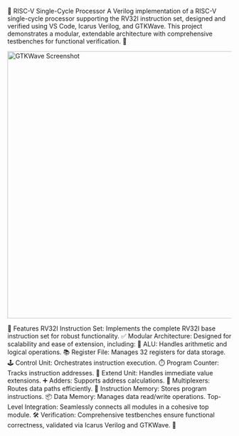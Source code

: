 🚀 RISC-V Single-Cycle Processor
A Verilog implementation of a RISC-V single-cycle processor supporting the RV32I instruction set, designed and verified using VS Code, Icarus Verilog, and GTKWave. This project demonstrates a modular, extendable architecture with comprehensive testbenches for functional verification. 📡


  <img width="600" alt="GTKWave Screenshot" src="https://github.com/user-attachments/assets/219bd5ef-1932-4be5-99e4-1ed83628a141">

🎯 Features
RV32I Instruction Set: Implements the complete RV32I base instruction set for robust functionality. ✅
Modular Architecture: Designed for scalability and ease of extension, including:
🔢 ALU: Handles arithmetic and logical operations.
📚 Register File: Manages 32 registers for data storage.
🕹️ Control Unit: Orchestrates instruction execution.
⏱️ Program Counter: Tracks instruction addresses.
🔄 Extend Unit: Handles immediate value extensions.
➕ Adders: Supports address calculations.
🔀 Multiplexers: Routes data paths efficiently.
💾 Instruction Memory: Stores program instructions.
📦 Data Memory: Manages data read/write operations.
Top-Level Integration: Seamlessly connects all modules in a cohesive top module. 🛠️
Verification: Comprehensive testbenches ensure functional correctness, validated via Icarus Verilog and GTKWave. 🧪

